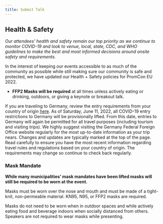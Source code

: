 ```yaml
---
title: Submit Talk
---
```


## Health & Safety

*Our attendees’ health and safety remain our top priority as we continue to monitor COVID-19 and look to venue, local, state, CDC, and WHO guidelines to make the best and most informed decisions around onsite safety and requirements.*

In the interest of keeping our events accessible to as much of the community as possible while still making sure our community is safe and protected, we have updated our Health + Safety policies for PromCon EU 2022.

* <strong>FFP2 Masks will be required</strong> at all times unless actively eating or drinking, outdoors, or giving a keynote or breakout talk.

If you are traveling to Germany, review the entry requirements from your country of origin [here](https://www.auswaertiges-amt.de/en/coronavirus/2317268). As of Saturday, June 11, 2022, all COVID-19 entry restrictions to Germany will be provisionally lifted. From this date, entries to Germany will again be permitted for all travel purposes (including tourism and visiting trips). We highly suggest visiting the Germany Federal Foreign Office website regularly for the most up-to-date information as your trip nears. Changes and updates are typically marked at the top of the page. Read carefully to ensure you have the most recent information regarding travel rules and regulations based on your country of origin. The requirements may change so continue to check back regularly.

### Mask Mandate

**While many municipalities’ mask mandates have been lifted masks will still be required to be worn at the event.**

Masks must be worn over the nose and mouth and must be made of a tight-knit, non-permeable material. KN95, N95, or FFP2 masks are required.

Masks do not need to be worn when in outdoor spaces and while actively eating food and beverage indoors when socially distanced from others. Speakers are not required to wear masks while presenting.

